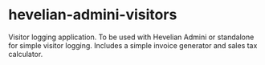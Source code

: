 # hevelian-admini-visitors

Visitor logging application. To be used with Hevelian Admini or standalone for simple visitor logging.
Includes a simple invoice generator and sales tax calculator.
